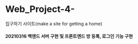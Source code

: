 # Web_Project-4-
집구하기 사이트(make a site for getting a home)

#### 20210316 백엔드 서버 구현 및 프론트엔드 방 등록, 로그인 기능 구현
